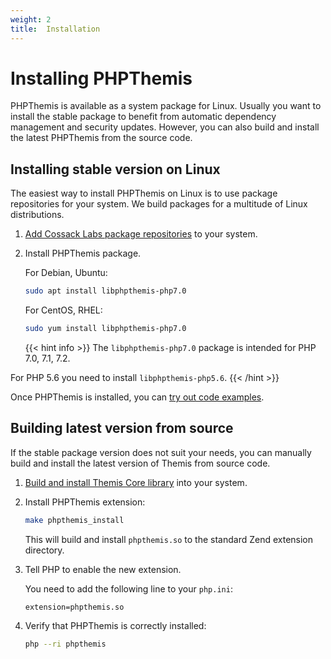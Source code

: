 ```yaml
---
weight: 2
title:  Installation
---
```


# Installing PHPThemis

PHPThemis is available as a system package for Linux.
Usually you want to install the stable package to benefit from automatic dependency management and security updates.
However, you can also build and install the latest PHPThemis from the source code.

## Installing stable version on Linux

The easiest way to install PHPThemis on Linux is to use package repositories for your system.
We build packages for a multitude of Linux distributions.

 1. [Add Cossack Labs package repositories](/docs/themis/installation/installation-from-packages)
    to your system.

 2. Install PHPThemis package.

    For Debian, Ubuntu:

    ```bash
    sudo apt install libphpthemis-php7.0
    ```

    For CentOS, RHEL:

    ```bash
    sudo yum install libphpthemis-php7.0
    ```

    {{< hint info >}}
The `libphpthemis-php7.0` package is intended for PHP 7.0, 7.1, 7.2.

For PHP 5.6 you need to install `libphpthemis-php5.6`.
    {{< /hint >}}

Once PHPThemis is installed, you can [try out code examples](../examples).

## Building latest version from source

If the stable package version does not suit your needs,
you can manually build and install the latest version of Themis from source code.

 1. [Build and install Themis Core library](/docs/themis/installation/installation-from-sources)
    into your system.

 2. Install PHPThemis extension:

    ```bash
    make phpthemis_install
    ```

    This will build and install `phpthemis.so` to the standard Zend extension directory.

 3. Tell PHP to enable the new extension.

    You need to add the following line to your `php.ini`:

    ```
    extension=phpthemis.so
    ```

 4. Verify that PHPThemis is correctly installed:

    ```bash
    php --ri phpthemis
    ```
